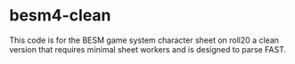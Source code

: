 # besm4-clean
This code is for the BESM game system character sheet on roll20 a clean version that requires minimal sheet workers and is designed to parse FAST.

